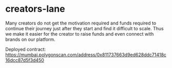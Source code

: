# creators-lane

Many creators do not get the motivation required and funds required to continue their journey just after they start and find it difficult to scale. Thus we make it easier for the creator to raise funds and even connect with brands on our platform.

Deployed  contract: https://mumbai.polygonscan.com/address/0x811737663d9ed628ddc71418c16dcc87d5f3d450
